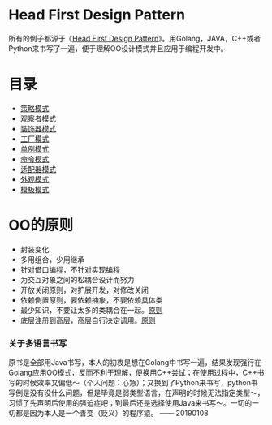 # Head First Design Pattern

所有的例子都源于《[Head First Design Pattern](#)》。用Golang，JAVA，C++或者Python来书写了一遍，便于理解OO设计模式并且应用于编程开发中。

# 目录

* [策略模式](strategy/README.md)
* [观察者模式](observer/README.md)
* [装饰器模式](decorate/README.md)
* [工厂模式](factory/README.md)
* [单例模式](singleton/README.md)
* [命令模式](command/README.md)
* [适配器模式](adaptor/README.md)
* [外观模式](facade/README.md)
* [模板模式](template/README.md)

# OO的原则

* 封装变化
* 多用组合，少用继承
* 针对借口编程，不针对实现编程
* 为交互对象之间的松耦合设计而努力
* 开放关闭原则，对扩展开发，对修改关闭
* 依赖倒置原则，要依赖抽象，不要依赖具体类
* 最少知识，不要让太多的类耦合在一起。[原则](/facade/README.md#最少知识原则)
* 底层注册到高层，高层自行决定调用。[原则](/template/README.md#最少知识原则)

### 关于多语言书写

原书是全部用Java书写，本人的初衷是想在Golang中书写一遍，结果发现强行在Golang应用OO模式，反而不利于理解，便换用C++尝试；在使用过程中，C++书写的时候效率又偏低～（个人问题：心急）；又换到了Python来书写，python书写倒是没有没什么问题，但是毕竟是弱类型语言，在声明的时候无法指定类型～，习惯了先声明后使用的强迫症吧；到最后还是选择使用Java来书写～。一切的一切都是因为本人是一个善变（贬义）的程序猿。 —— 20190108